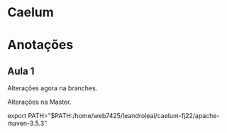 # Caelum

# Anotações

## Aula 1

Alterações agora na branches.

Alterações na Master.

export PATH="$PATH:/home/web7425/leandroleal/caelum-fj22/apache-maven-3.5.3"





